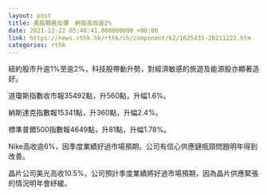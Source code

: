 ```yaml
---
layout: post
title: 美股顯著反彈　納指高收逾2%
date: 2021-12-22 05:48:41.000000000 +08:00
link: https://news.rthk.hk/rthk/ch/component/k2/1625435-20211222.htm
categories: rthk
---
```


紐約股市升逾1%至逾2%，科技股帶動升勢，對經濟敏感的旅遊及能源股亦顯著造好。

道瓊斯指數收市報35492點，升560點，升幅1.6%。

納斯達克指數報15341點，升360點，升幅2.4%。

標準普爾500指數報4649點，升81點，升幅1.78%。

Nike高收逾6%，因季度業績好過市場預期。公司有信心供應鏈瓶頸問題明年得到改善。

晶片公司美光高收10.5%，公司預計季度業績將好過市場預期，因為晶片供應緊張的情況明年會紓緩。
